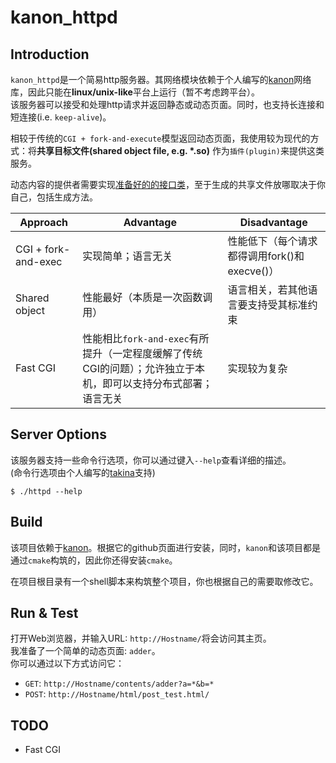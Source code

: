 # kanon_httpd
## Introduction
`kanon_httpd`是一个简易http服务器。其网络模块依赖于个人编写的[kanon](https://github.com/Conzxy/kanon)网络库，因此只能在**linux/unix-like**平台上运行（暂不考虑跨平台）。<br>
该服务器可以接受和处理http请求并返回静态或动态页面。同时，也支持长连接和短连接(i.e. `keep-alive`)。

相较于传统的`CGI + fork-and-execute`模型返回动态页面，我使用较为现代的方式：将**共享目标文件(shared object file, e.g. \*.so)** 作为`插件(plugin)`来提供这类服务。

动态内容的提供者需要实现[准备好的的接口类](https://github.com/Conzxy/kanon_httpd/blob/master/src/plugin/http_dynamic_response_interface.h)，至于生成的共享文件放哪取决于你自己，包括生成方法。

| Approach | Advantage | Disadvantage |
| -- | --- | -- |
| CGI + fork-and-exec| 实现简单；语言无关 | 性能低下（每个请求都得调用fork()和execve()） |
| Shared object | 性能最好（本质是一次函数调用） | 语言相关，若其他语言要支持受其标准约束 |
| Fast CGI | 性能相比`fork-and-exec`有所提升（一定程度缓解了传统CGI的问题）；允许独立于本机，即可以支持分布式部署；语言无关 | 实现较为复杂 |

## Server Options
该服务器支持一些命令行选项，你可以通过键入`--help`查看详细的描述。<br>
(命令行选项由个人编写的[takina](https://github.com/Conzxy/takina)支持)
```shell
$ ./httpd --help
```

## Build
该项目依赖于[kanon](https://github.com/Conzxy/kanon)。根据它的github页面进行安装，同时，`kanon`和该项目都是通过`cmake`构筑的，因此你还得安装`cmake`。

在项目根目录有一个shell脚本来构筑整个项目，你也根据自己的需要取修改它。

## Run & Test
打开Web浏览器，并输入URL: `http://Hostname/`将会访问其主页。<br>
我准备了一个简单的动态页面: `adder`。<br>
你可以通过以下方式访问它：
* `GET`: `http://Hostname/contents/adder?a=*&b=*`
* `POST`: `http://Hostname/html/post_test.html/`

## TODO
* Fast CGI
